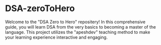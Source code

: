 # DSA-zeroToHero
Welcome to the "DSA Zero to Hero" repositery! In this comprehensive guide, you will learn DSA from the very basics to becoming a master of the language. This project utilizes the "apeshdev" teaching method to make your learning experience interactive and engaging.
